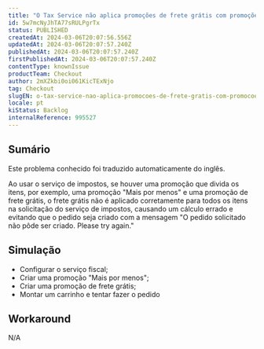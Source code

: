 ```yaml
---
title: "O Tax Service não aplica promoções de frete grátis com promoções que dividem itens"
id: 5w7mcNyJhTA77sRULPgrTx
status: PUBLISHED
createdAt: 2024-03-06T20:07:56.556Z
updatedAt: 2024-03-06T20:07:57.240Z
publishedAt: 2024-03-06T20:07:57.240Z
firstPublishedAt: 2024-03-06T20:07:57.240Z
contentType: knownIssue
productTeam: Checkout
author: 2mXZkbi0oi061KicTExNjo
tag: Checkout
slugEN: o-tax-service-nao-aplica-promocoes-de-frete-gratis-com-promocoes-que-dividem-itens
locale: pt
kiStatus: Backlog
internalReference: 995527
---
```


## Sumário

<div class="alert alert-info">
  <p>Este problema conhecido foi traduzido automaticamente do inglês.</p>
</div>


Ao usar o serviço de impostos, se houver uma promoção que divida os itens, por exemplo, uma promoção "Mais por menos" e uma promoção de frete grátis, o frete grátis não é aplicado corretamente para todos os itens na solicitação do serviço de impostos, causando um cálculo errado e evitando que o pedido seja criado com a mensagem "O pedido solicitado não pôde ser criado. Please try again."

## Simulação



- Configurar o serviço fiscal;
- Criar uma promoção "Mais por menos";
- Criar uma promoção de frete grátis;
- Montar um carrinho e tentar fazer o pedido

## Workaround


N/A




